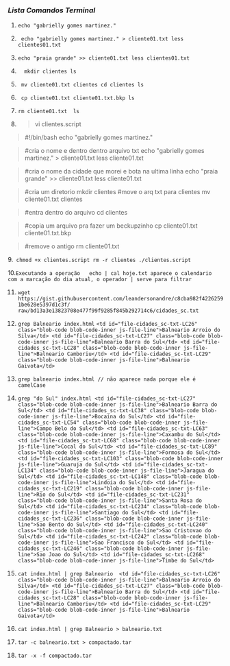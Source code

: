 ### *Lista Comandos Terminal*

1. `echo "gabrielly gomes martinez."`

2. ` echo "gabrielly gomes martinez." > cliente01.txt
less clientes01.txt`

3. `echo "praia grande" >> cliente01.txt
less clientes01.txt` 
4. `  mkdir clientes
ls`

5. ` mv cliente01.txt clientes
cd clientes
ls`

6. ` cp cliente01.txt cliente01.txt.bkp
ls`

7. `rm cliente01.txt 
ls` 

8. > vi clientes.script
  > #!/bin/bash
  > echo "gabrielly gomes martinez."

  > #cria o nome e  dentro dentro arquivo txt
  > echo "gabrielly gomes martinez." > cliente01.txt
  > less cliente01.txt

  > #cria o nome da cidade que morei e bota na ultima linha
  > echo "praia grande" >> cliente01.txt
  > less cliente01.txt

  > #cria um diretorio
  > mkdir clientes
  > #move o arq txt para clientes
  > mv cliente01.txt clientes

  > #entra dentro do arquivo
  > cd clientes

  > #copia um arquivo pra fazer um beckupzinho
  > cp cliente01.txt cliente01.txt.bkp

  > #remove o antigo
  > rm cliente01.txt

9.` chmod +x clientes.script
rm -r clientes
./clientes.script`

10.`Executando a operação 	echo | cal hoje.txt
  aparece o calendario com a marcação do dia atual, o operador | serve para filtrar`

11. `wget https://gist.githubusercontent.com/leandersonandre/c8cba982f42262591be628e5397d1c3f/
raw/bd13a3e13823708e477f99f9285f845b292714c6/cidades_sc.txt`

12. `grep Balneario index.html`
`<td id="file-cidades_sc-txt-LC26" class="blob-code blob-code-inner js-file-line">Balneario Arroio do Silva</td>
        <td id="file-cidades_sc-txt-LC27" class="blob-code blob-code-inner js-file-line">Balneario Barra do Sul</td>
        <td id="file-cidades_sc-txt-LC28" class="blob-code blob-code-inner js-file-line">Balneario Camboriu</td>
        <td id="file-cidades_sc-txt-LC29" class="blob-code blob-code-inner js-file-line">Balneario Gaivota</td>`

13. `grep balneario index.html // não aparece nada porque ele é camelCase`

14. `grep "do Sul" index.html
        <td id="file-cidades_sc-txt-LC27" class="blob-code blob-code-inner js-file-line">Balneario Barra do Sul</td>
        <td id="file-cidades_sc-txt-LC38" class="blob-code blob-code-inner js-file-line">Bocaina do Sul</td>
        <td id="file-cidades_sc-txt-LC54" class="blob-code blob-code-inner js-file-line">Campo Belo do Sul</td>
        <td id="file-cidades_sc-txt-LC63" class="blob-code blob-code-inner js-file-line">Caxambu do Sul</td>
        <td id="file-cidades_sc-txt-LC68" class="blob-code blob-code-inner js-file-line">Cocal do Sul</td>
        <td id="file-cidades_sc-txt-LC89" class="blob-code blob-code-inner js-file-line">Formosa do Sul</td>
        <td id="file-cidades_sc-txt-LC103" class="blob-code blob-code-inner js-file-line">Guaruja do Sul</td>
        <td id="file-cidades_sc-txt-LC134" class="blob-code blob-code-inner js-file-line">Jaragua do Sul</td>
        <td id="file-cidades_sc-txt-LC148" class="blob-code blob-code-inner js-file-line">Lindoia do Sul</td>
        <td id="file-cidades_sc-txt-LC219" class="blob-code blob-code-inner js-file-line">Rio do Sul</td>
        <td id="file-cidades_sc-txt-LC231" class="blob-code blob-code-inner js-file-line">Santa Rosa do Sul</td>
        <td id="file-cidades_sc-txt-LC234" class="blob-code blob-code-inner js-file-line">Santiago do Sul</td>
        <td id="file-cidades_sc-txt-LC236" class="blob-code blob-code-inner js-file-line">Sao Bento do Sul</td>
        <td id="file-cidades_sc-txt-LC240" class="blob-code blob-code-inner js-file-line">Sao Cristovao do Sul</td>
        <td id="file-cidades_sc-txt-LC242" class="blob-code blob-code-inner js-file-line">Sao Francisco do Sul</td>
        <td id="file-cidades_sc-txt-LC246" class="blob-code blob-code-inner js-file-line">Sao Joao do Sul</td>
        <td id="file-cidades_sc-txt-LC268" class="blob-code blob-code-inner js-file-line">Timbe do Sul</td>`
        
15. `cat index.html | grep Balneario 
        <td id="file-cidades_sc-txt-LC26" class="blob-code blob-code-inner js-file-line">Balneario Arroio do Silva</td>
        <td id="file-cidades_sc-txt-LC27" class="blob-code blob-code-inner js-file-line">Balneario Barra do Sul</td>
        <td id="file-cidades_sc-txt-LC28" class="blob-code blob-code-inner js-file-line">Balneario Camboriu</td>
        <td id="file-cidades_sc-txt-LC29" class="blob-code blob-code-inner js-file-line">Balneario Gaivota</td>`
        
16. `cat index.html | grep Balneario > balneario.txt`

17. `tar -c balneario.txt > compactado.tar`

18. `tar -x -f compactado.tar`
